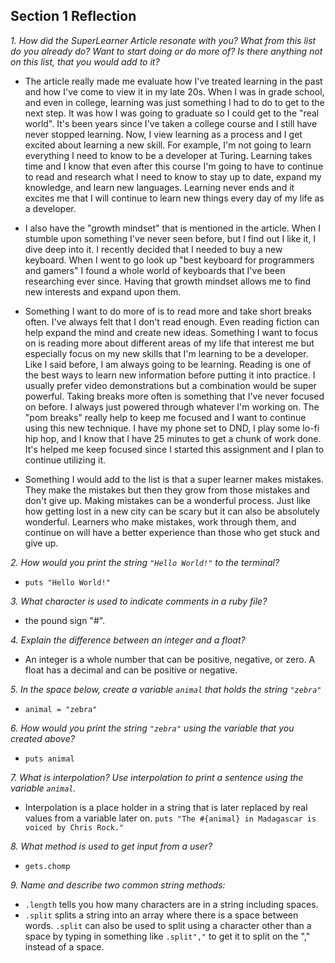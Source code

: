 ## Section 1 Reflection

*1. How did the SuperLearner Article resonate with you? What from this list do you already do? Want to start doing or do more of? Is there anything not on this list, that you would add to it?*

- The article really made me evaluate how I've treated learning in the past and how I've come to view it in my late 20s. When I was in grade school, and even in college, learning was just something I had to do to get to the next step. It was how I was going to graduate so I could get to the "real world". It's been years since I've taken a college course and I still have never stopped learning.
Now, I view learning as a process and I get excited about learning a new skill. For example, I'm not going to learn everything I need to know to be a developer at Turing. Learning takes time and I know that even after this course I'm going to have to continue to read and research what I need to know to stay up to date, expand my knowledge, and learn new languages. Learning never ends and it excites me that I will continue to learn new things every day of my life as a developer.
- I also have the "growth mindset" that is mentioned in the article. When I stumble upon something I've never seen before, but I find out I like it, I dive deep into it. I recently decided that I needed to buy a new keyboard. When I went to go look up "best keyboard for programmers and gamers" I found a whole world of keyboards that I've been researching ever since. Having that growth mindset allows me to find new interests and expand upon them.

- Something I want to do more of is to read more and take short breaks often. I've always felt that I don't read enough. Even reading fiction can help expand the mind and create new ideas. Something I want to focus on is reading more about different areas of my life that interest me but especially focus on my new skills that I'm learning to be a developer. Like I said before, I am always going to be learning. Reading is one of the best ways to learn new information before putting it into practice. I usually prefer video demonstrations but a combination would be super powerful.
Taking breaks more often is something that I've never focused on before. I always just powered through whatever I'm working on. The "pom breaks" really help to keep me focused and I want to continue using this new technique. I have my phone set to DND, I play some lo-fi hip hop, and I know that I have 25 minutes to get a chunk of work done. It's helped me keep focused since I started this assignment and I plan to continue utilizing it.

- Something I would add to the list is that a super learner makes mistakes. They make the mistakes but then they grow from those mistakes and don't give up. Making mistakes can be a wonderful process. Just like how getting lost in a new city can be scary but it can also be absolutely wonderful. Learners who make mistakes, work through them, and continue on will have a better experience than those who get stuck and give up.

*2. How would you print the string `"Hello World!"` to the terminal?*
- `puts "Hello World!"`

*3. What character is used to indicate comments in a ruby file?*
- the pound sign "#".

*4. Explain the difference between an integer and a float?*
- An integer is a whole number that can be positive, negative, or zero.
A float has a decimal and can be positive or negative.  

*5. In the space below, create a variable `animal` that holds the string `"zebra"`*
- `animal = "zebra"`

*6. How would you print the string `"zebra"` using the variable that you created above?*
- `puts animal`

*7. What is interpolation? Use interpolation to print a sentence using the variable `animal`.*
- Interpolation is a place holder in a string that is later replaced by real values from a variable later on.
`puts "The #{animal} in Madagascar is voiced by Chris Rock."`

*8. What method is used to get input from a user?*
- `gets.chomp`

*9. Name and describe two common string methods:*
- `.length` tells you how many characters are in a string including spaces.
- `.split` splits a string into an array where there is a space between words.
  `.split` can also be used to split using a character other than a space by typing in something like `.split","` to get it to split on the "," instead of a space.
